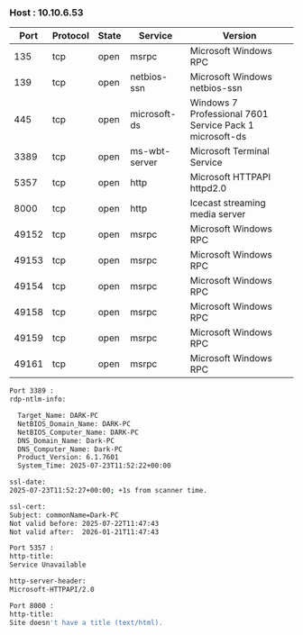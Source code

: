 
### Host : 10.10.6.53

| Port | Protocol | State | Service | Version |
|------|----------|-------|---------|---------|
| 135 | tcp | open | msrpc | Microsoft Windows RPC
| 139 | tcp | open | netbios-ssn | Microsoft Windows netbios-ssn
| 445 | tcp | open | microsoft-ds | Windows 7 Professional 7601 Service Pack 1 microsoft-ds
| 3389 | tcp | open | ms-wbt-server | Microsoft Terminal Service
| 5357 | tcp | open | http | Microsoft HTTPAPI httpd2.0
| 8000 | tcp | open | http | Icecast streaming media server
| 49152 | tcp | open | msrpc | Microsoft Windows RPC
| 49153 | tcp | open | msrpc | Microsoft Windows RPC
| 49154 | tcp | open | msrpc | Microsoft Windows RPC
| 49158 | tcp | open | msrpc | Microsoft Windows RPC
| 49159 | tcp | open | msrpc | Microsoft Windows RPC
| 49161 | tcp | open | msrpc | Microsoft Windows RPC

```bash
Port 3389 :
rdp-ntlm-info:

  Target_Name: DARK-PC
  NetBIOS_Domain_Name: DARK-PC
  NetBIOS_Computer_Name: DARK-PC
  DNS_Domain_Name: Dark-PC
  DNS_Computer_Name: Dark-PC
  Product_Version: 6.1.7601
  System_Time: 2025-07-23T11:52:22+00:00

ssl-date:
2025-07-23T11:52:27+00:00; +1s from scanner time.

ssl-cert:
Subject: commonName=Dark-PC
Not valid before: 2025-07-22T11:47:43
Not valid after:  2026-01-21T11:47:43

Port 5357 :
http-title:
Service Unavailable

http-server-header:
Microsoft-HTTPAPI/2.0

Port 8000 :
http-title:
Site doesn't have a title (text/html).

```